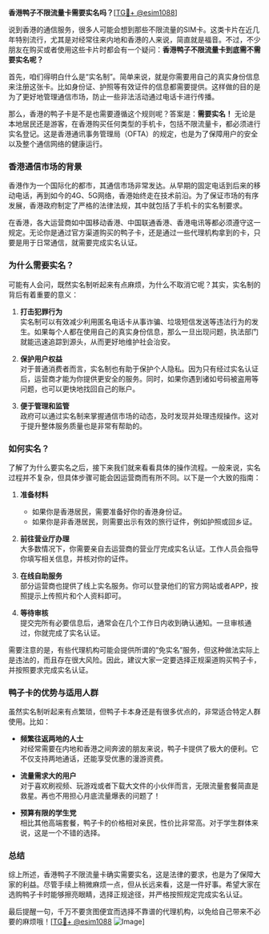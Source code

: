 **香港鸭子不限流量卡需要实名吗？**[[TG💪+ @esim1088](https://t.me/s/esim1088)]

说到香港的通信服务，很多人可能会想到那些不限流量的SIM卡。这类卡片在近几年特别流行，尤其是对经常往来内地和香港的人来说，简直就是福音。不过，不少朋友在购买或者使用这些卡片时都会有一个疑问：**香港鸭子不限流量卡到底需不需要实名呢？**

首先，咱们得明白什么是“实名制”。简单来说，就是你需要用自己的真实身份信息来注册这张卡。比如身份证、护照等有效证件的信息都需要提供。这样做的目的是为了更好地管理通信市场，防止一些非法活动通过电话卡进行传播。

那么，香港的鸭子卡是不是也需要遵循这个规则呢？答案是：**需要实名！** 无论是本地居民还是游客，在香港购买任何类型的手机卡，包括不限流量卡，都必须进行实名登记。这是香港通讯事务管理局（OFTA）的规定，也是为了保障用户的安全以及整个通信网络的健康运行。

### 香港通信市场的背景

香港作为一个国际化的都市，其通信市场非常发达。从早期的固定电话到后来的移动电话，再到如今的4G、5G网络，香港始终走在技术前沿。为了保证市场的有序发展，香港政府制定了严格的法律法规，其中就包括了手机卡的实名制要求。

在香港，各大运营商如中国移动香港、中国联通香港、香港电讯等都必须遵守这一规定。无论你是通过官方渠道购买的鸭子卡，还是通过一些代理机构拿到的卡，只要是用于日常通信，就需要完成实名认证。

### 为什么需要实名？

可能有人会问，既然实名制听起来有点麻烦，为什么不取消它呢？其实，实名制的背后有着重要的意义：

1. **打击犯罪行为**  
   实名制可以有效减少利用匿名电话卡从事诈骗、垃圾短信发送等违法行为的发生。如果每个人都在使用自己的真实身份信息，那么一旦出现问题，执法部门就能迅速追踪到源头，从而更好地维护社会治安。

2. **保护用户权益**  
   对于普通消费者而言，实名制也有助于保护个人隐私。因为只有经过实名认证后，运营商才能为你提供更安全的服务。同时，如果你遇到诸如号码被盗用等问题，也可以更快地找回自己的账户。

3. **便于管理和监管**  
   政府可以通过实名制来掌握通信市场的动态，及时发现并处理违规操作。这对于提升整体服务质量也是非常有帮助的。

### 如何实名？

了解了为什么要实名之后，接下来我们就来看看具体的操作流程。一般来说，实名过程并不复杂，但具体步骤可能会因运营商而有所不同。以下是一个大致的指南：

1. **准备材料**  
   - 如果你是香港居民，需要准备好你的香港身份证。
   - 如果你是非香港居民，则需要出示有效的旅行证件，例如护照或回乡证。

2. **前往营业厅办理**  
   大多数情况下，你需要亲自去运营商的营业厅完成实名认证。工作人员会指导你填写相关信息，并核对你的证件。

3. **在线自助服务**  
   部分运营商也提供了线上实名服务。你可以登录他们的官方网站或者APP，按照提示上传照片和个人资料即可。

4. **等待审核**  
   提交完所有必要信息后，通常会在几个工作日内收到确认通知。一旦审核通过，你就完成了实名认证。

需要注意的是，有些代理机构可能会提供所谓的“免实名”服务，但这种做法实际上是违法的，而且存在很大风险。因此，建议大家一定要选择正规渠道购买鸭子卡，并按照要求完成实名认证。

### 鸭子卡的优势与适用人群

虽然实名制听起来有点繁琐，但鸭子卡本身还是有很多优点的，非常适合特定人群使用。比如：

- **频繁往返两地的人士**  
  对经常需要在内地和香港之间奔波的朋友来说，鸭子卡提供了极大的便利。它不仅支持两地通话，还能享受优惠的漫游资费。

- **流量需求大的用户**  
  对于喜欢刷视频、玩游戏或者下载大文件的小伙伴而言，无限流量套餐简直是救星。再也不用担心月底流量爆表的问题了！

- **预算有限的学生党**  
  相比其他高端套餐，鸭子卡的价格相对亲民，性价比非常高。对于学生群体来说，这是一个不错的选择。

### 总结

综上所述，香港鸭子不限流量卡确实需要实名，这是法律的要求，也是为了保障大家的利益。尽管手续上稍微麻烦一点，但从长远来看，这是一件好事。希望大家在选购鸭子卡时能够擦亮眼睛，选择正规途径，并严格按照规定完成实名认证。

最后提醒一句，千万不要贪图便宜而选择不靠谱的代理机构，以免给自己带来不必要的麻烦哦！[[TG💪+ @esim1088](https://t.me/s/esim1088) ![Image](https://i.postimg.cc/4NQfJmqS/Snipaste-2025-05-13-00-14-12.png)]